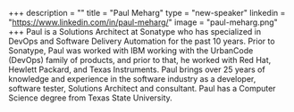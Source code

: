 +++
description = ""
title = "Paul Meharg"
type = "new-speaker"
linkedin = "https://www.linkedin.com/in/paul-meharg/"
image = "paul-meharg.png"
+++
Paul is a Solutions Architect at Sonatype who has specialized in DevOps and
Software Delivery Automation for the past 10 years. Prior to Sonatype, Paul was
worked with IBM working with the UrbanCode (DevOps) family of products, and
prior to that, he worked with Red Hat, Hewlett Packard, and Texas Instruments.
Paul brings over 25 years of knowledge and experience in the software industry
as a developer, software tester, Solutions Architect and consultant. Paul has a
Computer Science degree from Texas State University.